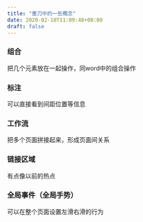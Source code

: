 ```yaml
---
title: "墨刀中的一些概念"
date: 2020-02-10T11:09:48+08:00
draft: false
---
```


### 组合
把几个元素放在一起操作，同word中的组合操作

### 标注
可以直接看到间距位置等信息

### 工作流
把多个页面拼接起来，形成页面间关系

### 链接区域
有点像以前的热点

### 全局事件（全局手势）
可以在整个页面设置左滑右滑的行为

